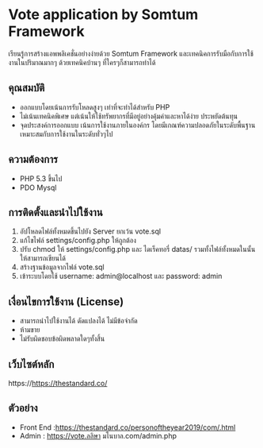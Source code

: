 # Vote application by Somtum Framework

เรียนรู้การสร้างแอพพลิเคชั่นอย่างง่ายด้วย Somtum Framework และเทคนิคการรับมือกับการใช้งานในปริมาณมากๆ ด้วยเทคนิคบ้านๆ ที่ใครๆก็สามารถทำได้

## คุณสมบัติ

- ออกแบบโดยเน้นการรับโหลดสูงๆ เท่าที่จะทำได้สำหรับ PHP
- ไม่เน้นเทคนิคพิเศษ แต่เน้นให้ใช้ทรัพยากรที่มีอยู่อย่างคุ้มค่าและหาได้ง่าย ประหยัดต้นทุน
- จุดประสงค์การออกแบบ เน้นการใช้งานภายในองค์กร โดยมีเกณฑ์ความปลอดภัยในระดับพื้นฐาน เหมาะสมกับการใช้งานในระดับทั่วๆไป

## ความต้องการ

- PHP 5.3 ขึ้นไป
- PDO Mysql

## การติดตั้งและนำไปใช้งาน

1. อัปโหลดไฟล์ทั้งหมดขึ้นไปยัง Server ยกเว้น vote.sql
2. แก้ไขไฟล์ settings/config.php ให้ถูกต้อง
3. ปรับ chmod ให้ settings/config.php และ ไดเร็คทอรี่ datas/ รวมทั้งไฟล์ทั้งหมดในนั้น ให้สามารถเขียนได้
4. สร้างฐานข้อมูลจากไฟล์ vote.sql
5. เข้าระบบโดยใช้ username: admin@localhost และ password: admin

## เงื่อนไขการใช้งาน (License)

- สามารถนำไปใช้งานได้ ดัดแปลงได้ ไม่มีข้อจำกัด
- ห้ามขาย
- ไม่รับผิดชอบข้อผิดพลาดใดๆทั้งสิ้น

## เว็บไซต์หลัก

https://https://thestandard.co/

## ตัวอย่าง

- Front End :https://thestandard.co/personoftheyear2019/com/.html
- Admin : https://vote.ลลิษา มโนบาล.com/admin.php
